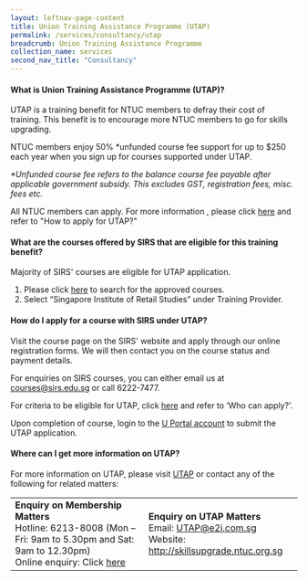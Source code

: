 ```yaml
---
layout: leftnav-page-content 
title: Union Training Assistance Programme (UTAP)
permalink: /services/consultancy/utap
breadcrumb: Union Training Assistance Programme
collection_name: services
second_nav_title: "Consultancy"
---
```

<h4>What is Union Training Assistance Programme (UTAP)?</h4>

<p>UTAP is a training benefit for NTUC members to defray their cost of training. This benefit is to encourage more NTUC members to go for skills upgrading.</p>

<p>NTUC members enjoy 50% *unfunded course fee support for up to $250 each year when you sign up for courses supported under UTAP.</p>

<i>*Unfunded course fee refers to the balance course fee payable after applicable government subsidy. This excludes GST, registration fees, misc. fees etc.</i>

<p>All NTUC members can apply. For more information , please click <a href="http://skillsupgrade.ntuc.org.sg/wps/portal/skillsupgrade/home/skillsupgradeavailable/featuredindustries/featuredindustriesdetails?WCM_GLOBAL_CONTEXT=/content_library/skillsupgrade/home/skills+upgrade+available/featured+industries/da9571804f32741a9d86fdbda6c1e78c">here</a> and refer to "How to apply for UTAP?"</p>

<h4>What are the courses offered by SIRS that are eligible for this training benefit?</h4>
<p>Majority of SIRS' courses are eligible for UTAP application.</p>
<ol>
  <li>Please click <a href="https://www.ntuc.org.sg/wps/portal/skillsupgrade/home/eservices/!ut/p/a1/04_Sj9CPykssy0xPLMnMz0vMAfGjzOJDHP09Xd08jAwM_MydDDz9zHzDvA193NxDzYAKIoEKDHAARwNC-sP1o1CVWJgaWRp4hnh6hRm5eRqZORpBFeCxoiA3wiDTUVERAMz15KU!/dl5/d5/L2dBISEvZ0FBIS9nQSEh/pw/Z7_J8EGHCS0JODSD0A1RRKL4800J4/ren/m=view/p=action=UtapCourseSearch/=/">here</a> to search for the approved courses.</li>
  <li>Select “Singapore Institute of Retail Studies” under Training Provider.</li>
  </ol>
  
<h4>How do I apply for a course with SIRS under UTAP?</h4>
<p>Visit the course page on the SIRS' website and apply through our online registration forms. We will then contact you on the course status and payment details.</p>

<p>For enquiries on SIRS courses, you can either email us at <a href="mailto:courses@sirs.edu.sg">courses@sirs.edu.sg</a> or call 6222-7477.</p>
 
<p>For criteria to be eligible for UTAP, click <a href="http://skillsupgrade.ntuc.org.sg/wps/portal/skillsupgrade/home/skillsupgradeavailable/featuredindustries/featuredindustriesdetails?WCM_GLOBAL_CONTEXT=/content_library/skillsupgrade/home/skills+upgrade+available/featured+industries/da9571804f32741a9d86fdbda6c1e78c">here</a> and refer to ‘Who can apply?’.</p>
 
<p>Upon completion of course, login to the <a href="https://www.ntuc.org.sg/wps/portal/up2/home/eserviceslanding?id=6bc1ca2c-ce81-4acb-a28f-c0be586e185f">U Portal account</a> to submit the UTAP application.</p>
  
<h4>Where can I get more information on UTAP?</h4>
<p>For more information on UTAP, please visit <a href="http://skillsupgrade.ntuc.org.sg/wps/portal/skillsupgrade/home/skillsupgradeavailable/featuredindustries/featuredindustriesdetails?WCM_GLOBAL_CONTEXT=/content_library/skillsupgrade/home/skills+upgrade+available/featured+industries/da9571804f32741a9d86fdbda6c1e78c">UTAP</a> or contact any of the following for related matters:</p>

<table>
  <tr>
    <td><b>Enquiry on Membership Matters</b><br>Hotline: 6213-8008 (Mon – Fri: 9am to 5.30pm and Sat: 9am to 12.30pm)<br>Online enquiry: Click <a href="https://www.ntuc.org.sg/wps/portal/up2/home/feedback">here</a></td>
    <td><b>Enquiry on UTAP Matters</b><br>Email: <a href="UTAP@e2i.com.sg">UTAP@e2i.com.sg</a><br>Website: <a href="http://skillsupgrade.ntuc.org.sg">http://skillsupgrade.ntuc.org.sg</a></td>
  </tr>
  </table>
